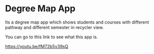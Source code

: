 # Degree Map App
Its a degree map app which shows students and courses with different pathway and different semester in recycler view. 

You can go to this link to see what this app is.

https://youtu.be/fM72b5v39sQ
